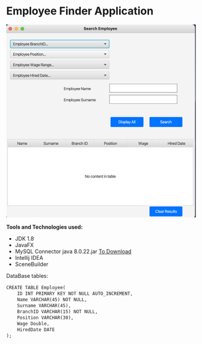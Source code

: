 # Employee Finder Application

![alt text](https://github.com/ahmetduser/EmployeeFinderApplication/blob/master/ApplicationImage.png)


**Tools and Technologies used:**

- JDK 1.8
- JavaFX
- MySQL Connector java 8.0.22.jar [To Download](https://dev.mysql.com/downloads/connector/j/)
- Intellij IDEA
- SceneBuilder

DataBase tables:

```
CREATE TABLE Employee(
	ID INT PRIMARY KEY NOT NULL AUTO_INCREMENT,
    Name VARCHAR(45) NOT NULL,
    Surname VARCHAR(45),
    BranchID VARCHAR(15) NOT NULL,
    Position VARCHAR(30),
    Wage Double,
    HiredDate DATE
);
```